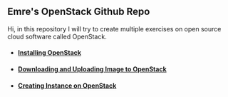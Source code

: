 ## Emre's OpenStack Github Repo

Hi, in this repository I will try to create multiple exercises on open source cloud software called OpenStack.

- #### [Installing OpenStack](install_and_create_instance/README.md#3-changing-direction-to-the-devstack) 

- #### [Downloading and Uploading Image to OpenStack](install_and_create_instance/README.md#41-lets-upload-ubuntu-image-to-our-cloud) 

- #### [Creating Instance on OpenStack](install_and_create_instance/README.md#42-creating-a-new-instance) 